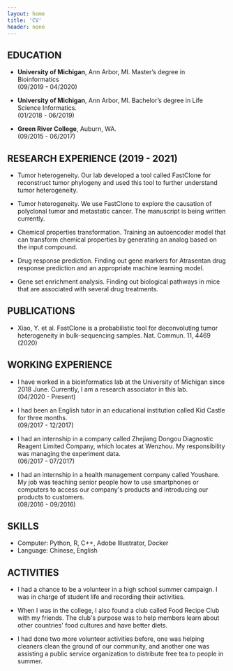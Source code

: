 ```yaml
---
layout: home
title: 'CV'
header: none
---
```


## EDUCATION 

- **University of Michigan**, Ann Arbor, MI. Master’s degree in Bioinformatics                                               
(09/2019 - 04/2020)

- **University of Michigan**, Ann Arbor, MI. Bachelor’s degree in Life Science Informatics.                                                                                       
(01/2018 - 06/2019)

- **Green River College**, Auburn, WA.                       
(09/2015 - 06/2017)


## RESEARCH EXPERIENCE (2019 - 2021)

- Tumor heterogeneity. Our lab developed a tool called FastClone for reconstruct tumor phylogeny and used this tool to further understand tumor heterogeneity.

- Tumor heterogeneity. We use FastClone to explore the causation of polyclonal tumor and metastatic cancer. The manuscript is being written currently. 

- Chemical properties transformation. Training an autoencoder model that can transform chemical properties by generating an analog based on the input compound.

- Drug response prediction. Finding out gene markers for Atrasentan drug response prediction and an appropriate machine learning model.

- Gene set enrichment analysis. Finding out biological pathways in mice that are associated with several drug treatments.

## PUBLICATIONS
- Xiao, Y. et al. FastClone is a probabilistic tool for deconvoluting tumor heterogeneity in bulk-sequencing samples. Nat. Commun. 11, 4469 (2020)

## WORKING EXPERIENCE
- I have worked in a bioinformatics lab at the University of Michigan since 2018 June. Currently, I am a research associator in this lab.                       
(04/2020 - Present)

- I had been an English tutor in an educational institution called Kid Castle for three months.                       
(09/2017 - 12/2017)

- I had an internship in a company called Zhejiang Dongou Diagnostic Reagent Limited Company, which locates at Wenzhou. My responsibility was managing the experiment data.                       
(06/2017 - 07/2017)

- I had an internship in a health management company called Youshare. My job was teaching senior people how to use smartphones or computers to access our company's products and introducing our products to customers.                       
(08/2016 - 09/2016)

## SKILLS 
- Computer: Python, R, C++, Adobe Illustrator, Docker
- Language: Chinese, English

## ACTIVITIES
- I had a chance to be a volunteer in a high school summer campaign. I was in charge of student life and recording their activities.

- When I was in the college, I also found a club called Food Recipe Club with my friends. The club's purpose was to help members learn about other countries' food cultures and have better diets.

- I had done two more volunteer activities before, one was helping cleaners clean the ground of our community, and another one was assisting a public service organization to distribute free tea to people in summer.





